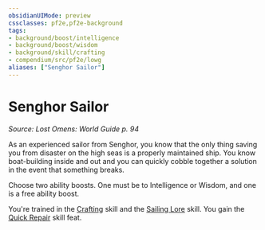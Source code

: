 ```yaml
---
obsidianUIMode: preview
cssclasses: pf2e,pf2e-background
tags:
- background/boost/intelligence
- background/boost/wisdom
- background/skill/crafting
- compendium/src/pf2e/lowg
aliases: ["Senghor Sailor"]
---
```

# Senghor Sailor
*Source: Lost Omens: World Guide p. 94*  

As an experienced sailor from Senghor, you know that the only thing saving you from disaster on the high seas is a properly maintained ship. You know boat-building inside and out and you can quickly cobble together a solution in the event that something breaks.

Choose two ability boosts. One must be to Intelligence or Wisdom, and one is a free ability boost.

You're trained in the [Crafting](compendium/skills.md#Crafting) skill and the [Sailing Lore](compendium/skills.md#Lore) skill. You gain the [Quick Repair](compendium/feats/quick-repair.md) skill feat.